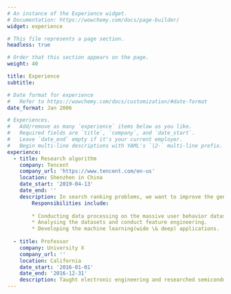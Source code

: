 ```yaml
---
# An instance of the Experience widget.
# Documentation: https://wowchemy.com/docs/page-builder/
widget: experience

# This file represents a page section.
headless: true

# Order that this section appears on the page.
weight: 40

title: Experience
subtitle:

# Date format for experience
#   Refer to https://wowchemy.com/docs/customization/#date-format
date_format: Jan 2006

# Experiences.
#   Add/remove as many `experience` items below as you like.
#   Required fields are `title`, `company`, and `date_start`.
#   Leave `date_end` empty if it's your current employer.
#   Begin multi-line descriptions with YAML's `|2-` multi-line prefix.
experience:
  - title: Research algorithm
    company: Tencent
    company_url: 'https://www.tencent.com/en-us'
    location: Shenzhen in China
    date_start: '2019-04-13'
    date_end: ''
    description: In search ranking problems, we want to improve the generalization and effectiveness of the click through rate (CTR) model. 
        Responsibilities include:
        
        * Conducting data processing on the massive user behavior datasets collected from the QQ browser.
        * Analysing the datasets and conduct feature engineering.
        * Developing the machine learning(wide \& deep) applications.
        
  - title: Professor
    company: University X
    company_url: ''
    location: California
    date_start: '2016-01-01'
    date_end: '2016-12-31'
    description: Taught electronic engineering and researched semiconductor physics.
---
```

